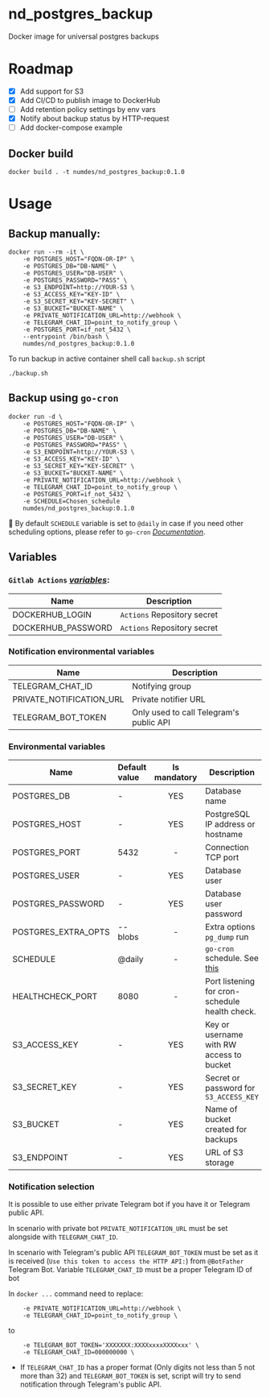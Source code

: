 # nd_postgres_backup
Docker image for universal postgres backups

# Roadmap
- [X] Add support for S3
- [X] Add CI/CD to publish image to DockerHub
- [ ] Add retention policy settings by env vars
- [X] Notify about backup status by HTTP-request
- [ ] Add docker-compose example

## Docker build
```shell
docker build . -t numdes/nd_postgres_backup:0.1.0
```

# Usage
## Backup manually:
```shell
docker run --rm -it \
    -e POSTGRES_HOST="FQDN-OR-IP" \
    -e POSTGRES_DB="DB-NAME" \
    -e POSTGRES_USER="DB-USER" \
    -e POSTGRES_PASSWORD="PASS" \
    -e S3_ENDPOINT=http://YOUR-S3 \
    -e S3_ACCESS_KEY="KEY-ID" \
    -e S3_SECRET_KEY="KEY-SECRET" \
    -e S3_BUCKET="BUCKET-NAME" \
    -e PRIVATE_NOTIFICATION_URL=http://webhook \
    -e TELEGRAM_CHAT_ID=point_to_notify_group \
    -e POSTGRES_PORT=if_not_5432 \
    --entrypoint /bin/bash \
    numdes/nd_postgres_backup:0.1.0
```

To run backup in active container shell call `backup.sh` script
```shell
./backup.sh
```

## Backup using `go-cron`
```shell
docker run -d \
    -e POSTGRES_HOST="FQDN-OR-IP" \
    -e POSTGRES_DB="DB-NAME" \
    -e POSTGRES_USER="DB-USER" \
    -e POSTGRES_PASSWORD="PASS" \
    -e S3_ENDPOINT=http://YOUR-S3 \
    -e S3_ACCESS_KEY="KEY-ID" \
    -e S3_SECRET_KEY="KEY-SECRET" \
    -e S3_BUCKET="BUCKET-NAME" \
    -e PRIVATE_NOTIFICATION_URL=http://webhook \
    -e TELEGRAM_CHAT_ID=point_to_notify_group \
    -e POSTGRES_PORT=if_not_5432 \
    -e SCHEDULE=Chosen_schedule
    numdes/nd_postgres_backup:0.1.0
```
:wave: By default `SCHEDULE` variable is set to `@daily` in case if you need other scheduling options, please refer to `go-cron` *[Documentation](https://pkg.go.dev/github.com/robfig/cron?utm_source=godoc#hdr-Predefined_schedules)*.

## Variables
### `Gitlab Actions` *[variables](https://docs.github.com/en/actions/security-guides/encrypted-secrets#creating-encrypted-secrets-for-a-repository)*:
| Name              |  Description                                        |
|-------------------|-----------------------------------------------------|
|DOCKERHUB_LOGIN    | `Actions` Repository secret                         |
|DOCKERHUB_PASSWORD | `Actions` Repository secret                         |

### Notification environmental variables
| Name                      |  Description                                        |
|---------------------------|-----------------------------------------------------|
|TELEGRAM_CHAT_ID           | Notifying group                                     |
|PRIVATE_NOTIFICATION_URL   | Private notifier URL                                |
|TELEGRAM_BOT_TOKEN         | Only used to call Telegram's public API             |

### Environmental variables
| Name                   | Default value  | Is mandatory |  Description                               |
|------------------------|  :------   |  :------:   |------------------------------------------------|
| POSTGRES_DB            |  -         |   YES  | Database name                                  |
| POSTGRES_HOST          |  -         |   YES  | PostgreSQL IP address or hostname              |
| POSTGRES_PORT          | 5432       |   -  | Connection TCP port                            |
| POSTGRES_USER          |  -         |   YES  | Database user                                  |
| POSTGRES_PASSWORD      |  -         |   YES  | Database user password                         |
| POSTGRES_EXTRA_OPTS    | --blobs    |   -  | Extra options `pg_dump` run                    |
| SCHEDULE               | @daily     |   -  | `go-cron` schedule. See [this](#backup-using-go-cron) |
| HEALTHCHECK_PORT       | 8080       |   -  | Port listening for cron-schedule health check. |
| S3_ACCESS_KEY       |  -         |   YES  | Key or username with RW access to bucket       |
| S3_SECRET_KEY   |  -         |   YES  | Secret or password for `S3_ACCESS_KEY`      |
| S3_BUCKET              |  -         |   YES  | Name of bucket created for backups             |
| S3_ENDPOINT            |  -         |   YES  | URL of S3 storage                              |

### Notification selection

It is possible to use either private Telegram bot if you have it or Telegram public API.

In scenario with private bot `PRIVATE_NOTIFICATION_URL` must be set alongside with `TELEGRAM_CHAT_ID`.

In scenario with Telegram's public API `TELEGRAM_BOT_TOKEN` must be set as it is received (`Use this token to access the HTTP API:`) from `@BotFather` Telegram Bot. Variable `TELEGRAM_CHAT_ID` must be a proper Telegram ID of bot

In `docker ...` command need to replace:
```
    -e PRIVATE_NOTIFICATION_URL=http://webhook \
    -e TELEGRAM_CHAT_ID=point_to_notify_group \
```
to
```
    -e TELEGRAM_BOT_TOKEN='XXXXXXX:XXXXxxxxXXXXxxx' \
    -e TELEGRAM_CHAT_ID=000000000 \
```
- If `TELEGRAM_CHAT_ID` has a proper format (Only digits not less than 5 not more than 32) and `TELEGRAM_BOT_TOKEN` is set, script will try to send notification through Telegram's public API.

